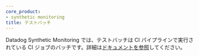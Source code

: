 ```yaml
---
core_product:
- synthetic monitoring
title: テストバッチ
---
```

Datadog Synthetic Monitoring では、テストバッチは CI パイプラインで実行されている CI ジョブのバッチです。詳細は<a href="/continuous_testing/explorer/search/">ドキュメントを参照</a>してください。